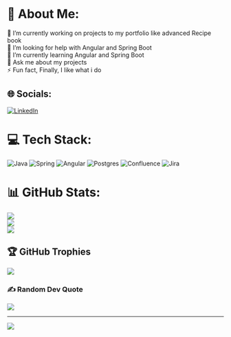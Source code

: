 # 💫 About Me:
🔭 I’m currently working on projects to my portfolio like advanced Recipe book <br>🤝 I’m looking for help with Angular and Spring Boot<br>🌱 I’m currently learning Angular and Spring Boot<br>💬 Ask me about my projects<br>⚡ Fun fact, Finally, I like what i do 


## 🌐 Socials:
[![LinkedIn](https://img.shields.io/badge/LinkedIn-%230077B5.svg?logo=linkedin&logoColor=white)](https://linkedin.com/in/dominik-kieljan-60b461244) 

# 💻 Tech Stack:
![Java](https://img.shields.io/badge/java-%23ED8B00.svg?style=for-the-badge&logo=openjdk&logoColor=white) ![Spring](https://img.shields.io/badge/spring-%236DB33F.svg?style=for-the-badge&logo=spring&logoColor=white) ![Angular](https://img.shields.io/badge/angular-%23DD0031.svg?style=for-the-badge&logo=angular&logoColor=white) ![Postgres](https://img.shields.io/badge/postgres-%23316192.svg?style=for-the-badge&logo=postgresql&logoColor=white) ![Confluence](https://img.shields.io/badge/confluence-%23172BF4.svg?style=for-the-badge&logo=confluence&logoColor=white) ![Jira](https://img.shields.io/badge/jira-%230A0FFF.svg?style=for-the-badge&logo=jira&logoColor=white)
# 📊 GitHub Stats:
![](https://github-readme-stats.vercel.app/api?username=KieljanDominik&theme=gruvbox&hide_border=false&include_all_commits=true&count_private=false)<br/>
![](https://github-readme-streak-stats.herokuapp.com/?user=KieljanDominik&theme=gruvbox&hide_border=false)<br/>
![](https://github-readme-stats.vercel.app/api/top-langs/?username=KieljanDominik&theme=gruvbox&hide_border=false&include_all_commits=true&count_private=false&layout=compact)

## 🏆 GitHub Trophies
![](https://github-profile-trophy.vercel.app/?username=KieljanDominik&theme=juicyfresh&no-frame=false&no-bg=true&margin-w=4)

### ✍️ Random Dev Quote
![](https://quotes-github-readme.vercel.app/api?type=horizontal&theme=gruvbox)

---
[![](https://visitcount.itsvg.in/api?id=KieljanDominik&icon=2&color=1)](https://visitcount.itsvg.in)

<!-- Proudly created with GPRM ( https://gprm.itsvg.in ) -->
